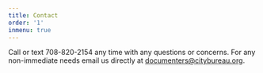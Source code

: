 ```yaml
---
title: Contact
order: '1'
inmenu: true
---
```

Call or text 708-820-2154 any time with any questions or concerns. For any non-immediate needs email us directly at documenters@citybureau.org.
